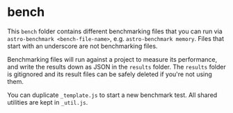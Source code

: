 # bench

This `bench` folder contains different benchmarking files that you can run via `astro-benchmark <bench-file-name>`, e.g. `astro-benchmark memory`. Files that start with an underscore are not benchmarking files.

Benchmarking files will run against a project to measure its performance, and write the results down as JSON in the `results` folder. The `results` folder is gitignored and its result files can be safely deleted if you're not using them.

You can duplicate `_template.js` to start a new benchmark test. All shared utilities are kept in `_util.js`.
